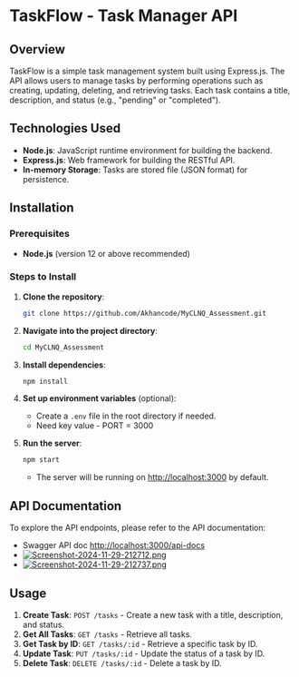 # TaskFlow - Task Manager API

## Overview
TaskFlow is a simple task management system built using Express.js. The API allows users to manage tasks by performing operations such as creating, updating, deleting, and retrieving tasks. Each task contains a title, description, and status (e.g., "pending" or "completed").

## Technologies Used
- **Node.js**: JavaScript runtime environment for building the backend.
- **Express.js**: Web framework for building the RESTful API.
- **In-memory Storage**: Tasks are stored  file (JSON format) for persistence.

## Installation

### Prerequisites
- **Node.js** (version 12 or above recommended)

### Steps to Install

1. **Clone the repository**:
    ```bash
    git clone https://github.com/Akhancode/MyCLNQ_Assessment.git
    ```

2. **Navigate into the project directory**:
    ```bash
    cd MyCLNQ_Assessment
    ```

3. **Install dependencies**:
    ```bash
    npm install
    ```

4. **Set up environment variables** (optional):
    - Create a `.env` file in the root directory if needed.
    - Need key value - PORT = 3000

5. **Run the server**:
    ```bash
    npm start
    ```
    - The server will be running on [http://localhost:3000](http://localhost:3000) by default.

## API Documentation

To explore the API endpoints, please refer to the API documentation:

- Swagger API doc [http://localhost:3000/api-docs](http://localhost:3000/api-docs)
- [![Screenshot-2024-11-29-212712.png](https://i.postimg.cc/SR0194c1/Screenshot-2024-11-29-212712.png)](https://postimg.cc/FdZxt2W0)
- [![Screenshot-2024-11-29-212737.png](https://i.postimg.cc/9MHQNR2W/Screenshot-2024-11-29-212737.png)](https://postimg.cc/4KwGY3nM)

## Usage

1. **Create Task**: `POST /tasks` - Create a new task with a title, description, and status.
2. **Get All Tasks**: `GET /tasks` - Retrieve all tasks.
3. **Get Task by ID**: `GET /tasks/:id` - Retrieve a specific task by ID.
4. **Update Task**: `PUT /tasks/:id` - Update the status of a task by ID.
5. **Delete Task**: `DELETE /tasks/:id` - Delete a task by ID.
